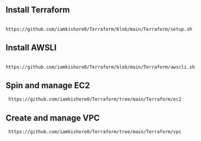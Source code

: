 ## Install Terraform 
      https://github.com/iamkishore0/Terraform/blob/main/Terraform/setup.sh

## Install AWSLI 
      https://github.com/iamkishore0/Terraform/blob/main/Terraform/awscli.sh

## Spin and manage EC2
     https://github.com/iamkishore0/Terraform/tree/main/Terraform/ec2

## Create and manage VPC
     https://github.com/iamkishore0/Terraform/tree/main/Terraform/vpc
